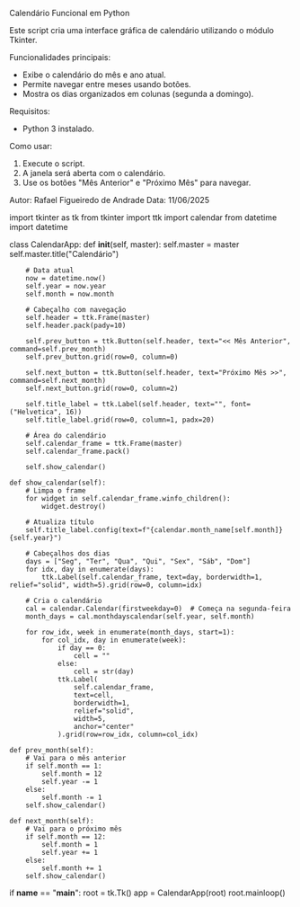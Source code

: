 Calendário Funcional em Python

Este script cria uma interface gráfica de calendário utilizando o módulo Tkinter.

Funcionalidades principais:
- Exibe o calendário do mês e ano atual.
- Permite navegar entre meses usando botões.
- Mostra os dias organizados em colunas (segunda a domingo).

Requisitos:
- Python 3 instalado.

Como usar:
1. Execute o script.
2. A janela será aberta com o calendário.
3. Use os botões "Mês Anterior" e "Próximo Mês" para navegar.

Autor: Rafael Figueiredo de Andrade
Data: 11/06/2025




import tkinter as tk
from tkinter import ttk
import calendar
from datetime import datetime

class CalendarApp:
    def __init__(self, master):
        self.master = master
        self.master.title("Calendário")
        
        # Data atual
        now = datetime.now()
        self.year = now.year
        self.month = now.month

        # Cabeçalho com navegação
        self.header = ttk.Frame(master)
        self.header.pack(pady=10)

        self.prev_button = ttk.Button(self.header, text="<< Mês Anterior", command=self.prev_month)
        self.prev_button.grid(row=0, column=0)

        self.next_button = ttk.Button(self.header, text="Próximo Mês >>", command=self.next_month)
        self.next_button.grid(row=0, column=2)

        self.title_label = ttk.Label(self.header, text="", font=("Helvetica", 16))
        self.title_label.grid(row=0, column=1, padx=20)

        # Área do calendário
        self.calendar_frame = ttk.Frame(master)
        self.calendar_frame.pack()

        self.show_calendar()

    def show_calendar(self):
        # Limpa o frame
        for widget in self.calendar_frame.winfo_children():
            widget.destroy()

        # Atualiza título
        self.title_label.config(text=f"{calendar.month_name[self.month]} {self.year}")

        # Cabeçalhos dos dias
        days = ["Seg", "Ter", "Qua", "Qui", "Sex", "Sáb", "Dom"]
        for idx, day in enumerate(days):
            ttk.Label(self.calendar_frame, text=day, borderwidth=1, relief="solid", width=5).grid(row=0, column=idx)

        # Cria o calendário
        cal = calendar.Calendar(firstweekday=0)  # Começa na segunda-feira
        month_days = cal.monthdayscalendar(self.year, self.month)

        for row_idx, week in enumerate(month_days, start=1):
            for col_idx, day in enumerate(week):
                if day == 0:
                    cell = ""
                else:
                    cell = str(day)
                ttk.Label(
                    self.calendar_frame,
                    text=cell,
                    borderwidth=1,
                    relief="solid",
                    width=5,
                    anchor="center"
                ).grid(row=row_idx, column=col_idx)

    def prev_month(self):
        # Vai para o mês anterior
        if self.month == 1:
            self.month = 12
            self.year -= 1
        else:
            self.month -= 1
        self.show_calendar()

    def next_month(self):
        # Vai para o próximo mês
        if self.month == 12:
            self.month = 1
            self.year += 1
        else:
            self.month += 1
        self.show_calendar()

if __name__ == "__main__":
    root = tk.Tk()
    app = CalendarApp(root)
    root.mainloop()
